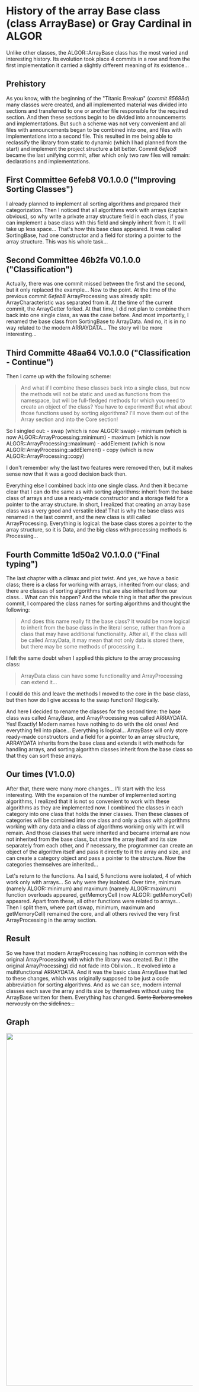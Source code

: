 # History of the array Base class (class ArrayBase) or Gray Cardinal in ALGOR
<!--
Copyright © 2021-2022 Kalynovsky Valentin. All rights reserved.

Licensed under the Apache License, Version 2.0 (the "License");
you may not use this file except in compliance with the License.
You may obtain a copy of the License at

   http://www.apache.org/licenses/LICENSE-2.0

Unless required by applicable law or agreed to in writing, software
distributed under the License is distributed on an "AS IS" BASIS,
WITHOUT WARRANTIES OR CONDITIONS OF ANY KIND, either express or implied.
See the License for the specific language governing permissions and
limitations under the License.
-->
Unlike other classes, the ALGOR::ArrayBase class has the most varied and interesting history. Its evolution took place 4 commits in a row and from the first implementation it carried a slightly different meaning of its existence...

## Prehistory

As you know, with the beginning of the "Titanic Breakup" (*commit 85698d*) many classes were created, and all implemented material was divided into sections and transferred to one or another file responsible for the required section. And then these sections begin to be divided into announcements and implementations. But such a scheme was not very convenient and all files with announcements began to be combined into one, and files with implementations into a second file. This resulted in me being able to reclassify the library from static to dynamic (which I had planned from the start) and implement the project structure a bit better. Commit *6efeb8* became the last unifying commit, after which only two raw files will remain: declarations and implementations.

## First Committee 6efeb8 V0.1.0.0 ("Improving Sorting Classes")

I already planned to implement all sorting algorithms and prepared their categorization. Then I noticed that all algorithms work with arrays (captain obvious), so why write a private array structure field in each class, if you can implement a base class with this field and simply inherit from it. It will take up less space... That's how this base class appeared. It was called SortingBase, had one constructor and a field for storing a pointer to the array structure. This was his whole task...

## Second Committee 46b2fa V0.1.0.0 ("Classification")

Actually, there was one commit missed between the first and the second, but it only replaced the example... Now to the point. At the time of the previous commit *6efeb8* ArrayProcessing was already split: ArrayCharacteristic was separated from it. At the time of the current commit, the ArrayGetter forked. At that time, I did not plan to combine them back into one single class, as was the case before. And most importantly, I renamed the base class from SortingBase to ArrayData. And no, it is in no way related to the modern ARRAYDATA... The story will be more interesting...

## Third Committe 48aa64 V0.1.0.0 ("Classification - Continue")

Then I came up with the following scheme:
> And what if I combine these classes back into a single class, but now the methods will not be static and used as functions from the namespace, but will be full-fledged methods for which you need to create an object of the class? You have to experiment! But what about those functions used by sorting algorithms? I'll move them out of the Array section and into the Core section!

So I singled out:
	- swap (which is now ALGOR::swap)
	- minimum (which is now ALGOR::ArrayProcessing::minimum)
	- maximum (which is now ALGOR::ArrayProcessing::maximum)
	- addElement (which is now ALGOR::ArrayProcessing::addElement)
	- copy (which is now ALGOR::ArrayProcessing::copy)

I don't remember why the last two features were removed then, but it makes sense now that it was a good decision back then.

Everything else I combined back into one single class. And then it became clear that I can do the same as with sorting algorithms: inherit from the base class of arrays and use a ready-made constructor and a storage field for a pointer to the array structure. In short, I realized that creating an array base class was a very good and versatile idea! That is why the base class was renamed in the last commit, and the new class is still called ArrayProcessing. Everything is logical: the base class stores a pointer to the array structure, so it is Data, and the big class with processing methods is Processing...

## Fourth Committe 1d50a2 V0.1.0.0 ("Final typing")

The last chapter with a climax and plot twist. And yes, we have a basic class; there is a class for working with arrays, inherited from our class; and there are classes of sorting algorithms that are also inherited from our class... What can this happen? And the whole thing is that after the previous commit, I compared the class names for sorting algorithms and thought the following:
> And does this name really fit the base class? It would be more logical to inherit from the base class in the literal sense, rather than from a class that may have additional functionality. After all, if the class will be called ArrayData, it may mean that not only data is stored there, but there may be some methods of processing it...

I felt the same doubt when I applied this picture to the array processing class:
> ArrayData class can have some functionality and ArrayProcessing can extend it...

I could do this and leave the methods I moved to the core in the base class, but then how do I give access to the swap function? Illogically.

And here I decided to rename the classes for the second time: the base class was called ArrayBase, and ArrayProcessing was called ARRAYDATA. Yes! Exactly! Modern names have nothing to do with the old ones! And everything fell into place... Everything is logical... ArrayBase will only store ready-made constructors and a field for a pointer to an array structure, ARRAYDATA inherits from the base class and extends it with methods for handling arrays, and sorting algorithm classes inherit from the base class so that they can sort these arrays.

## Our times (V1.0.0)

After that, there were many more changes... I'll start with the less interesting. With the expansion of the number of implemented sorting algorithms, I realized that it is not so convenient to work with these algorithms as they are implemented now. I combined the classes in each category into one class that holds the inner classes. Then these classes of categories will be combined into one class and only a class with algorithms working with any data and a class of algorithms working only with int will remain. And those classes that were inherited and became internal are now not inherited from the base class, but store the array itself and its size separately from each other, and if necessary, the programmer can create an object of the algorithm itself and pass it directly to it the array and size, and can create a category object and pass a pointer to the structure. Now the categories themselves are inherited...

Let's return to the functions. As I said, 5 functions were isolated, 4 of which work only with arrays... So why were they isolated. Over time, minimum (namely ALGOR::minimum) and maximum (namely ALGOR::maximum) function overloads appeared, getMemoryCell (now ALGOR::getMemoryCell) appeared. Apart from these, all other functions were related to arrays... Then I split them, where part (swap, minimum, maximum and getMemoryCell) remained the core, and all others revived the very first ArrayProcessing in the array section.

## Result

So we have that modern ArrayProcessing has nothing in common with the original ArrayProcessing with which the library was created. But it (the original ArrayProcessing) did not fade into Oblivion... It evolved into a multifunctional ARRAYDATA. And it was the basic class ArrayBase that led to these changes, which was originally supposed to be just a code abbreviation for sorting algorithms. And as we can see, modern internal classes each save the array and its size by themselves without using the ArrayBase written for them. Everything has changed. <del>Santa Barbara smokes nervously on the sidelines...</del>

## Graph
<!--The image is not displayed on Hithabi.This readme is configured under documentation.Doxygen is working perfectly and the image documentation website is displayed-->
<img src="ArrayProcessingFamilyTree.png" width="950px;" alt=""/>